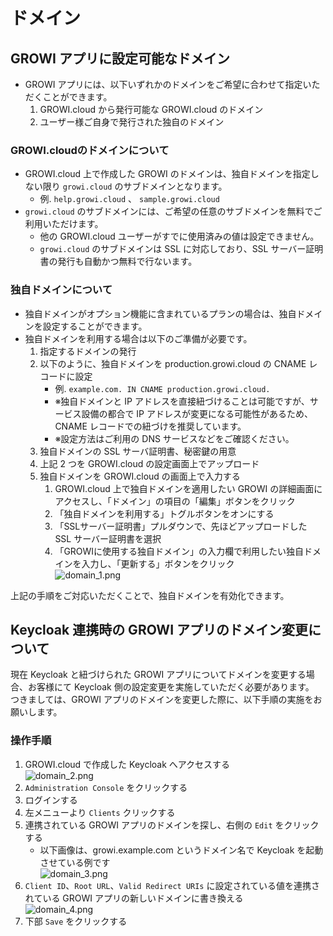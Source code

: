 # ドメイン
## GROWI アプリに設定可能なドメイン
- GROWI アプリには、以下いずれかのドメインをご希望に合わせて指定いただくことができます。
    1. GROWI.cloud から発行可能な GROWI.cloud のドメイン
    2. ユーザー様ご自身で発行された独自のドメイン

### GROWI.cloudのドメインについて
- GROWI.cloud 上で作成した GROWI のドメインは、独自ドメインを指定しない限り `growi.cloud` のサブドメインとなります。
    - 例. `help.growi.cloud` 、 `sample.growi.cloud` 
- `growi.cloud` のサブドメインには、ご希望の任意のサブドメインを無料でご利用いただけます。
    - 他の GROWI.cloud ユーザーがすでに使用済みの値は設定できません。
    - `growi.cloud` のサブドメインは SSL に対応しており、SSL サーバー証明書の発行も自動かつ無料で行ないます。

### 独自ドメインについて
- 独自ドメインがオプション機能に含まれているプランの場合は、独自ドメインを設定することができます。
- 独自ドメインを利用する場合は以下のご準備が必要です。
    1. 指定するドメインの発行
    2. 以下のように、独自ドメインを production.growi.cloud の CNAME レコードに設定
        - 例. `example.com. IN CNAME production.growi.cloud.`
        - ※独自ドメインと IP アドレスを直接紐づけることは可能ですが、サービス設備の都合で IP アドレスが変更になる可能性があるため、CNAME レコードでの紐づけを推奨しています。
        - ※設定方法はご利用の DNS サービスなどをご確認ください。
    3. 独自ドメインの SSL サーバ証明書、秘密鍵の用意
    4. 上記 2 つを GROWI.cloud の設定画面上でアップロード
    5. 独自ドメインを GROWI.cloud の画面上で入力する
        1. GROWI.cloud 上で独自ドメインを適用したい GROWI の詳細画面にアクセスし、「ドメイン」の項目の「編集」ボタンをクリック
        3. 「独自ドメインを利用する」トグルボタンをオンにする
        4. 「SSLサーバー証明書」プルダウンで、先ほどアップロードした SSL サーバー証明書を選択
        5. 「GROWIに使用する独自ドメイン」の入力欄で利用したい独自ドメインを入力し、「更新する」ボタンをクリック  
![domain_1.png](/assets/images/ja/domain_1.png)
    
上記の手順をご対応いただくことで、独自ドメインを有効化できます。

## Keycloak 連携時の GROWI アプリのドメイン変更について
現在 Keycloak と紐づけられた GROWI アプリについてドメインを変更する場合、お客様にて Keycloak 側の設定変更を実施していただく必要があります。  
つきましては、GROWI アプリのドメインを変更した際に、以下手順の実施をお願いします。

### 操作手順
1. GROWI.cloud で作成した Keycloak へアクセスする  
![domain_2.png](/assets/images/ja/domain_2.png)
2. `Administration Console` をクリックする
3. ログインする
4. 左メニューより `Clients` クリックする
5. 連携されている GROWI アプリのドメインを探し、右側の `Edit` をクリックする
    - 以下画像は、growi.example.com というドメイン名で Keycloak を起動させている例です  
![domain_3.png](/assets/images/ja/domain_3.png)
6. `Client ID`、`Root URL`、`Valid Redirect URIs` に設定されている値を連携されている GROWI アプリの新しいドメインに書き換える  
![domain_4.png](/assets/images/ja/domain_4.png)
7. 下部 `Save` をクリックする
